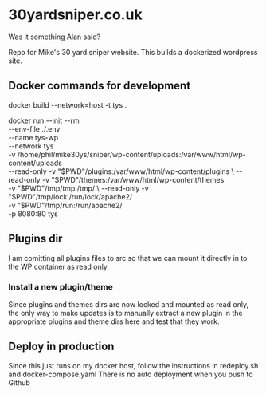 # 30yardsniper.co.uk

Was it something Alan said?

Repo for Mike's 30 yard sniper website.  This builds a dockerized wordpress site.

## Docker commands for development

docker build --network=host -t tys .

docker run --init --rm \
--env-file ./.env \
--name tys-wp \
--network tys \
-v /home/phil/mike30ys/sniper/wp-content/uploads:/var/www/html/wp-content/uploads \
--read-only -v "$PWD"/plugins:/var/www/html/wp-content/plugins \
--read-only -v "$PWD"/themes:/var/www/html/wp-content/themes \
-v "$PWD"/tmp/tmp:/tmp/ \
--read-only -v "$PWD"/tmp/lock:/run/lock/apache2/ \
-v "$PWD"/tmp/run:/run/apache2/ \
-p 8080:80 tys

## Plugins dir

I am comitting all plugins files to src so that we can mount it directly in to the WP container as read only.

### Install a new plugin/theme

Since plugins and themes dirs are now locked and mounted as read only, the only way to make updates is to manually extract a new plugin in the appropriate plugins and theme dirs here and test that they work.

## Deploy in production

Since this just runs on my docker host, follow the instructions in redeploy.sh and docker-compose.yaml
There is no auto deployment when you push to Github



